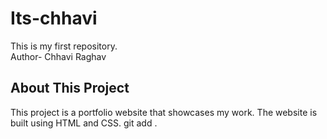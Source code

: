 # Its-chhavi
This is my first repository.
<br>
Author- Chhavi Raghav
## About This Project

This project is a portfolio website that showcases my work.
The website is built using HTML and CSS.
git add .
